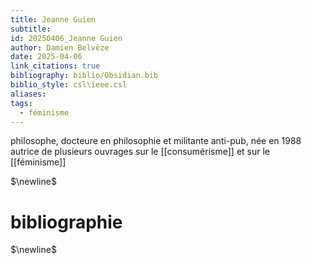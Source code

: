 ```yaml
---
title: Jeanne Guien
subtitle: 
id: 20250406_Jeanne Guien
author: Damien Belvèze
date: 2025-04-06
link_citations: true
bibliography: biblio/Obsidian.bib
biblio_style: csl\ieee.csl
aliases: 
tags:
  - féminisme
---
```

philosophe, docteure en philosophie et militante anti-pub, née en 1988
autrice de plusieurs ouvrages sur le [[consumérisme]] et sur le [[féminisme]]




$\newline$
# bibliographie
$\newline$






